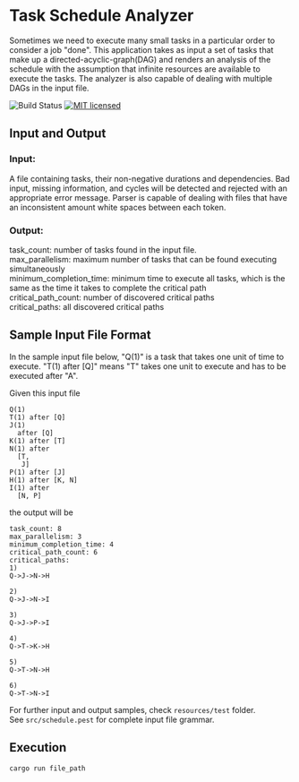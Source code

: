 # Task Schedule Analyzer

Sometimes we need to execute many small tasks in a particular order to consider a job "done". 
This application takes as input a set of tasks that make up a directed-acyclic-graph(DAG) and renders an 
analysis of the schedule with the assumption that infinite resources are available to execute the tasks. 
The analyzer is also capable of dealing with multiple DAGs in the input file.

![Build Status](https://github.com/onurzdg/analyze-task-schedule/actions/workflows/rust.yml/badge.svg)
[![MIT licensed](https://img.shields.io/badge/license-MIT-blue.svg)](./LICENSE)

## Input and Output

### Input: 
A file containing tasks, their non-negative durations and dependencies. 
Bad input, missing information, and cycles will be detected and rejected with an appropriate error message.
Parser is capable of dealing with files that have an inconsistent amount white spaces between each token.

### Output:
task_count: number of tasks found in the input file.  
max_parallelism: maximum number of tasks that can be found executing simultaneously  
minimum_completion_time: minimum time to execute all tasks, which is the same as the time it takes to complete the
critical path  
critical_path_count: number of discovered critical paths  
critical_paths: all discovered critical paths

## Sample Input File Format

In the sample input file below, "Q(1)" is a task that takes one unit of time to execute.
"T(1) after [Q]" means "T" takes one unit to execute and has to be executed after "A".

Given this input file
```
Q(1)
T(1) after [Q]
J(1)
  after [Q]
K(1) after [T]
N(1) after
  [T,
   J]
P(1) after [J]
H(1) after [K, N]
I(1) after
  [N, P]
```

the output will be

```
task_count: 8
max_parallelism: 3
minimum_completion_time: 4
critical_path_count: 6
critical_paths:
1)
Q->J->N->H

2)
Q->J->N->I

3)
Q->J->P->I

4)
Q->T->K->H

5)
Q->T->N->H

6)
Q->T->N->I
```

For further input and output samples, check `resources/test` folder.  
See `src/schedule.pest` for complete input file grammar.

## Execution

```bash
cargo run file_path
```
